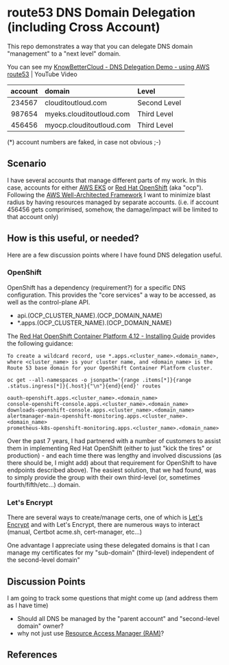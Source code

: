 # route53 DNS Domain Delegation (including Cross Account)

This repo demonstrates a way that you can delegate DNS domain "management" to a "next level" domain.

You can see my [KnowBetterCloud - DNS Delegation Demo - using AWS route53](https://www.youtube.com/watch?v=3cuZfLxj5j0) | YouTube Video

| account  | domain                   | Level |
|:--------:|:-------------------------|:-------------|
| 234567   | clouditoutloud.com       | Second Level |
| 987654   | myeks.clouditoutloud.com | Third Level  |
| 456456   | myocp.clouditoutloud.com | Third Level  |

(*) account numbers are faked, in case not obvious ;-)

## Scenario
I have several accounts that manage different parts of my work.  In this case, accounts for either [AWS EKS](https://aws.amazon.com/eks/) or [Red Hat OpenShift](https://www.redhat.com/en/technologies/cloud-computing/openshift) (aka "ocp").  
Following the [AWS Well-Architected Framework](https://aws.amazon.com/architecture/well-architected) I want to minimize blast radius by having resources managed by separate accounts. (i.e. if account 456456 gets comprimised, somehow, the damage/impact will be limited to that account only)  

## How is this useful, or needed?
Here are a few discussion points where I have found DNS delegation useful.

### OpenShift  
 OpenShift has a dependency (requirement?) for a specific DNS configuration.  This provides the "core services" a way to be accessed, as well as the control-plane API.

*  api.(OCP_CLUSTER_NAME).(OCP_DOMAIN_NAME)
*  *.apps.(OCP_CLUSTER_NAME).(OCP_DOMAIN_NAME)

The [Red Hat OpenShift Container Platform 4.12 - Installing Guide](https://access.redhat.com/documentation/en-us/openshift_container_platform/4.12/html-single/installing/index#installation-create-ingress-dns-records_installing-aws-user-infra) provides the following guidance:

    To create a wildcard record, use *.apps.<cluster_name>.<domain_name>, where <cluster_name> is your cluster name, and <domain_name> is the Route 53 base domain for your OpenShift Container Platform cluster.

    oc get --all-namespaces -o jsonpath='{range .items[*]}{range .status.ingress[*]}{.host}{"\n"}{end}{end}' routes

    oauth-openshift.apps.<cluster_name>.<domain_name>
    console-openshift-console.apps.<cluster_name>.<domain_name>
    downloads-openshift-console.apps.<cluster_name>.<domain_name>
    alertmanager-main-openshift-monitoring.apps.<cluster_name>.<domain_name>
    prometheus-k8s-openshift-monitoring.apps.<cluster_name>.<domain_name>

Over the past 7 years, I had partnered with a number of customers to assist them in implementing Red Hat OpenShift (either to just "kick the tires" or production) - and each time there was lengthy and involved discussions (as there should be, I might add) about that requirement for OpenShift to have endpoints described above).  The easiest solution, that we had found, was to simply provide the group with their own third-level (or, sometimes fourth/fifth/etc...) domain.

### Let's Encrypt
There are several ways to create/manage certs, one of which is [Let's Encrypt](https://letsencrypt.org/getting-started/) and with Let's Encrypt, there are numerous ways to interact (manual, Certbot acme.sh, cert-manager, etc...)

One advantage I appreciate using these delegated domains is that I can manage my certificates for my "sub-domain" (third-level) independent of the second-level domain"

## Discussion Points
I am going to track some questions that might come up (and address them as I have time)

* Should all DNS be managed by the "parent account" and "second-level domain" owner?
* why not just use [Resource Access Manager (RAM)](https://aws.amazon.com/ram/)?

## References
